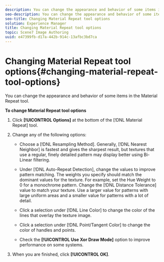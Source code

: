 ```yaml
---
description: You can change the appearance and behavior of some items in the Material Repeat tool.
seo-description: You can change the appearance and behavior of some items in the Material Repeat tool.
seo-title: Changing Material Repeat tool options
solution: Experience Manager
title: Changing Material Repeat tool options
topic: Scene7 Image Authoring
uuid: e47399fb-d17a-442b-914c-13afbc3bd7ca
---
```


# Changing Material Repeat tool options{#changing-material-repeat-tool-options}

You can change the appearance and behavior of some items in the Material Repeat tool.

 **To change Material Repeat tool options** 

1. Click **[!UICONTROL Options]** at the bottom of the [!DNL Material Repeat] tool.
1. Change any of the following options:

    * Choose a [!DNL Resampling Method]. Generally, [!DNL Nearest Neighbor] is fastest and gives the sharpest result, but textures that use a regular, finely detailed pattern may display better using Bi-Linear filtering. 
    
    * Under [!DNL Auto-Repeat Detection], change the values to improve pattern matching. The weights you specify should match the dominant values for the texture. For example, set the Hue Weight to 0 for a monochrome pattern. Change the [!DNL Distance Tolerance] value to match your texture. Use a larger value for patterns with large uniform areas and a smaller value for patterns with a lot of detail. 
    
    * Click a selection under [!DNL Line Color] to change the color of the lines that overlay the texture image. 
    * Click a selection under [!DNL Point/Tangent Color] to change the color of handles and points. 
    * Check the **[!UICONTROL Use Xor Draw Mode]** option to improve performance on some systems.

1. When you are finished, click **[!UICONTROL OK]**.
